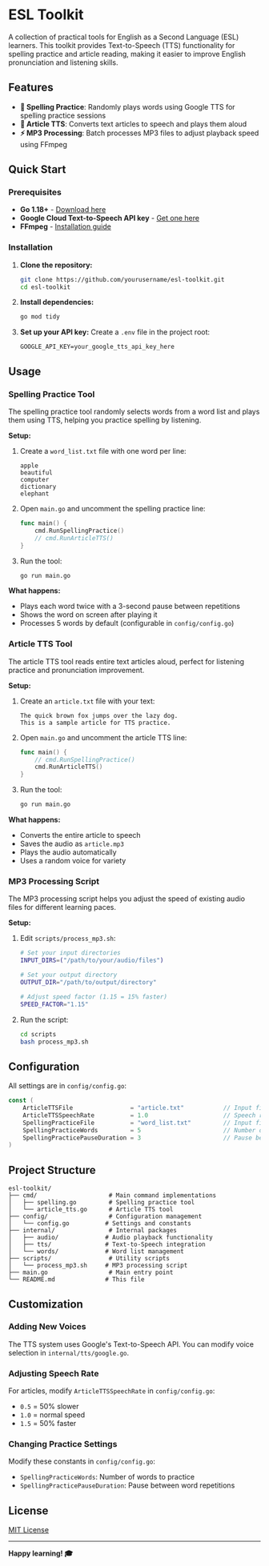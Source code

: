# ESL Toolkit

A collection of practical tools for English as a Second Language (ESL) learners. This toolkit provides Text-to-Speech (TTS) functionality for spelling practice and article reading, making it easier to improve English pronunciation and listening skills.

## Features

- **📝 Spelling Practice**: Randomly plays words using Google TTS for spelling practice sessions
- **📖 Article TTS**: Converts text articles to speech and plays them aloud
- **⚡ MP3 Processing**: Batch processes MP3 files to adjust playback speed using FFmpeg

## Quick Start

### Prerequisites

- **Go 1.18+** - [Download here](https://golang.org/dl/)
- **Google Cloud Text-to-Speech API key** - [Get one here](https://cloud.google.com/text-to-speech)
- **FFmpeg** - [Installation guide](https://ffmpeg.org/download.html)

### Installation

1. **Clone the repository:**
   ```bash
   git clone https://github.com/yourusername/esl-toolkit.git
   cd esl-toolkit
   ```

2. **Install dependencies:**
   ```bash
   go mod tidy
   ```

3. **Set up your API key:**
   Create a `.env` file in the project root:
   ```env
   GOOGLE_API_KEY=your_google_tts_api_key_here
   ```

## Usage

### Spelling Practice Tool

The spelling practice tool randomly selects words from a word list and plays them using TTS, helping you practice spelling by listening.

**Setup:**
1. Create a `word_list.txt` file with one word per line:
   ```
   apple
   beautiful
   computer
   dictionary
   elephant
   ```

2. Open `main.go` and uncomment the spelling practice line:
   ```go
   func main() {
       cmd.RunSpellingPractice()
       // cmd.RunArticleTTS()
   }
   ```

3. Run the tool:
   ```bash
   go run main.go
   ```

**What happens:**
- Plays each word twice with a 3-second pause between repetitions
- Shows the word on screen after playing it
- Processes 5 words by default (configurable in `config/config.go`)

### Article TTS Tool

The article TTS tool reads entire text articles aloud, perfect for listening practice and pronunciation improvement.

**Setup:**
1. Create an `article.txt` file with your text:
   ```
   The quick brown fox jumps over the lazy dog.
   This is a sample article for TTS practice.
   ```

2. Open `main.go` and uncomment the article TTS line:
   ```go
   func main() {
       // cmd.RunSpellingPractice()
       cmd.RunArticleTTS()
   }
   ```

3. Run the tool:
   ```bash
   go run main.go
   ```

**What happens:**
- Converts the entire article to speech
- Saves the audio as `article.mp3`
- Plays the audio automatically
- Uses a random voice for variety

### MP3 Processing Script

The MP3 processing script helps you adjust the speed of existing audio files for different learning paces.

**Setup:**
1. Edit `scripts/process_mp3.sh`:
   ```bash
   # Set your input directories
   INPUT_DIRS=("/path/to/your/audio/files")

   # Set your output directory
   OUTPUT_DIR="/path/to/output/directory"

   # Adjust speed factor (1.15 = 15% faster)
   SPEED_FACTOR="1.15"
   ```

2. Run the script:
   ```bash
   cd scripts
   bash process_mp3.sh
   ```

## Configuration

All settings are in `config/config.go`:

```go
const (
    ArticleTTSFile                = "article.txt"           // Input file for articles
    ArticleTTSSpeechRate          = 1.0                     // Speech rate (1.0 = normal)
    SpellingPracticeFile          = "word_list.txt"         // Input file for words
    SpellingPracticeWords         = 5                       // Number of words to practice
    SpellingPracticePauseDuration = 3                       // Pause between repetitions (seconds)
)
```

## Project Structure

```
esl-toolkit/
├── cmd/                    # Main command implementations
│   ├── spelling.go         # Spelling practice tool
│   └── article_tts.go      # Article TTS tool
├── config/                 # Configuration management
│   └── config.go          # Settings and constants
├── internal/               # Internal packages
│   ├── audio/             # Audio playback functionality
│   ├── tts/               # Text-to-Speech integration
│   └── words/             # Word list management
├── scripts/                # Utility scripts
│   └── process_mp3.sh     # MP3 processing script
├── main.go                 # Main entry point
└── README.md              # This file
```

## Customization

### Adding New Voices

The TTS system uses Google's Text-to-Speech API. You can modify voice selection in `internal/tts/google.go`.

### Adjusting Speech Rate

For articles, modify `ArticleTTSSpeechRate` in `config/config.go`:
- `0.5` = 50% slower
- `1.0` = normal speed
- `1.5` = 50% faster

### Changing Practice Settings

Modify these constants in `config/config.go`:
- `SpellingPracticeWords`: Number of words to practice
- `SpellingPracticePauseDuration`: Pause between word repetitions



## License
[MIT License](LICENSE)


---

**Happy learning! 🎓**